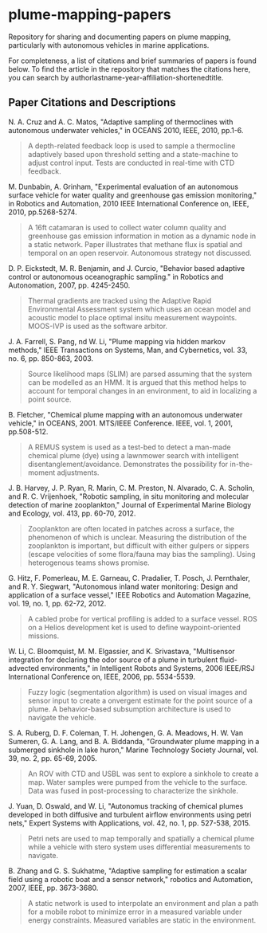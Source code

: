 # plume-mapping-papers
Repository for sharing and documenting papers on plume mapping, particularly with autonomous vehicles in marine applications.

For completeness, a list of citations and brief summaries of papers is found below. To find the article in the repository that matches the citations here, you can search by authorlastname-year-affiliation-shortenedtitle.

## Paper Citations and Descriptions
N. A. Cruz and A. C. Matos, "Adaptive sampling of thermoclines with autonomous underwater vehicles," in OCEANS 2010, IEEE, 2010, pp.1-6.

> A depth-related feedback loop is used to sample a thermocline adaptively based upon threshold setting and a state-machine to adjust control input. Tests are conducted in real-time with CTD feedback.


M. Dunbabin, A. Grinham, "Experimental evaluation of an autonomous surface vehicle for water quality and greenhouse gas emission monitoring," in Robotics and Automation, 2010 IEEE International Conference on, IEEE, 2010, pp.5268-5274.

> A 16ft catamaran is used to collect water column quality and greenhouse gas emission information in motion as a dynamic node in a static network. Paper illustrates that methane flux is spatial and temporal on an open reservoir. Autonomous strategy not discussed.


D. P. Eickstedt, M. R. Benjamin, and J. Curcio, "Behavior based adaptive control or autonomous oceanographic sampling." in Robotics and Autonomation, 2007, pp. 4245-2450.

> Thermal gradients are tracked using the Adaptive Rapid Environmental Assessment system which uses an ocean model and acoustic model to place optimal insitu measurement waypoints. MOOS-IVP is used as the software arbitor.


J. A. Farrell, S. Pang, nd W. Li, "Plume mapping via hidden markov methods," IEEE Transactions on Systems, Man, and Cybernetics, vol. 33, no. 6, pp. 850-863, 2003.

> Source likelihood maps (SLIM) are parsed assuming that the system can be modelled as an HMM. It is argued that this method helps to account for temporal changes in an environment, to aid in localizing a point source.


B. Fletcher, "Chemical plume mapping with an autonomous underwater vehicle," in OCEANS, 2001. MTS/IEEE Conference. IEEE, vol. 1, 2001, pp.508-512.

> A REMUS system is used as a test-bed to detect a man-made chemical plume (dye) using a lawnmower search with intelligent disentanglement/avoidance. Demonstrates the possibility for in-the-moment adjustments.


J. B. Harvey, J. P. Ryan, R. Marin, C. M. Preston, N. Alvarado, C. A. Scholin, and R. C. Vrijenhoek, "Robotic sampling, in situ monitoring and molecular detection of marine zooplankton," Journal of Experimental Marine Biology and Ecology, vol. 413, pp. 60-70, 2012.

> Zooplankton are often located in patches across a surface, the phenomenon of which is unclear. Measuring the distribution of the zooplankton is important, but difficult with either gulpers or sippers (escape velocities of some flora/fauna may bias the sampling). Using heterogenous teams shows promise.


G. Hitz, F. Pomerleau, M. E. Garneau, C. Pradalier, T. Posch, J. Pernthaler, and R. Y. Siegwart, "Autonomous inland water monitoring: Design and application of a surface vessel," IEEE Robotics and Automation Magazine, vol. 19, no. 1, pp. 62-72, 2012.

> A cabled probe for vertical profiling is added to a surface vessel. ROS on a Helios development ket is used to define waypoint-oriented missions.


W. Li, C. Bloomquist, M. M. Elgassier, and K. Srivastava, "Multisensor integration for declaring the odor source of a plume in turbulent fluid-advected environments," in Intelligent Robots and Systems, 2006 IEEE/RSJ International Conference on, IEEE, 2006, pp. 5534-5539.

> Fuzzy logic (segmentation algorithm) is used on visual images and sensor input to create a onvergent estimate for the point source of a plume. A behavior-based subsumption architecture is used to navigate the vehicle.


S. A. Ruberg, D. F. Coleman, T. H. Johengen, G. A. Meadows, H. W. Van Sumeren, G. A. Lang, and B. A. Biddanda, "Groundwater plume mapping in a submerged sinkhole in lake huron," Marine Technology Society Journal, vol. 39, no. 2, pp. 65-69, 2005.

> An ROV with CTD and USBL was sent to explore a sinkhole to create a map. Water samples were pumped from the vehicle to the surface. Data was fused in post-processing to characterize the sinkhole.


J. Yuan, D. Oswald, and W. Li, "Autonomus tracking of chemical plumes developed in both diffusive and turbulent airflow environments using petri nets," Expert Systems with Applications, vol. 42, no. 1, pp. 527-538, 2015.

> Petri nets are used to map temporally and spatially a chemical plume while a vehicle with stero system uses differential measurements to navigate.


B. Zhang and G. S. Sukhatme, "Adaptive sampling for estimation a scalar field using a robotic boat and a sensor network," robotics and Automation, 2007, IEEE, pp. 3673-3680.

> A static network is used to interpolate an environment and plan a path for a mobile robot to minimize error in a measured variable under energy constraints. Measured variables are static in the environment.
